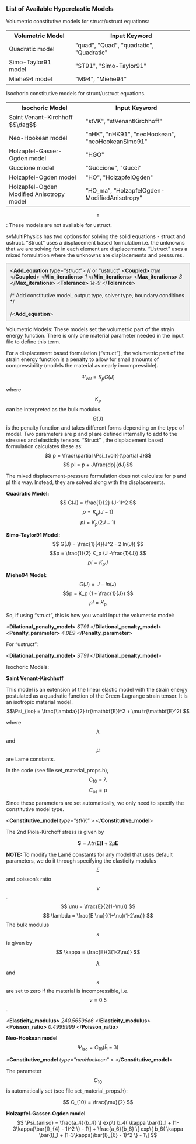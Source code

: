 <h3 id ="user_guide_material_models"> List of Available Hyperelastic Models </h3>

Volumetric constitutive models for struct/ustruct equations:

<table class="table table-bordered" style="width:100%">
  <tr>
    <th> Volumetric Model </th>
    <th> Input Keyword </th>
  </tr>

  <tr>
    <td> Quadratic model </td>
    <td> "quad", "Quad", "quadratic", "Quadratic" </td>
  </tr>

  <tr>
    <td> Simo-Taylor91 model </td>
    <td> "ST91", "Simo-Taylor91" </td>
  </tr>

  <tr>
    <td> Miehe94 model </td>
    <td> "M94", "Miehe94" </td>
  </tr>
</table>

Isochoric constitutive models for struct/ustruct equations.

<table class="table table-bordered" style="width:100%">
  <tr>
    <th> Isochoric Model </th>
    <th> Input Keyword </th>
  </tr>

  <tr>
    <td> Saint Venant-Kirchhoff $$\dag$$ </td>
    <td> "stVK", "stVenantKirchhoff" </td>
  </tr>

  <tr>
    <td> Neo-Hookean model </td>
    <td> "nHK", "nHK91", "neoHookean", "neoHookeanSimo91" </td>
  </tr>

  <tr>
    <td> Holzapfel-Gasser-Ogden model </td>
    <td> "HGO" </td>
  </tr>

  <tr>
    <td> Guccione model </td>
    <td> "Guccione", "Gucci" </td>
  </tr>

  <tr>
    <td> Holzapfel-Ogden model </td>
    <td> "HO", "HolzapfelOgden" </td>
  </tr>

  <tr>
    <td> Holzapfel-Ogden Modified Anisotropy model </td>
    <td> “HO_ma”, “HolzapfelOgden-ModifiedAnisotropy” </td>
  </tr>
</table>

$$\dag$$ : These models are not available for ustruct.

svMultiPhysics has two options for solving the solid equations - struct and ustruct. “Struct” uses a displacement based formulation i.e. the unknowns that we are solving for in each element are displacements. “Ustruct” uses a mixed formulation where the unknowns are displacements and pressures. 

<div style="background-color: #F0F0F0; padding: 10px; border: 1px solid #d0d0d0; border-left: 1px solid #d0d0d0">
&lt;<strong>Add_equation</strong> type=<i>"struct"</i>&gt; // or "ustruct"
&lt;<strong>Coupled&gt;</strong> <i>true</i> &lt;/<strong>Coupled</strong>&gt;
&lt;<strong>Min_iterations&gt;</strong> <i>1</i> &lt;/<strong>Min_iterations</strong>&gt;
&lt;<strong>Max_iterations&gt;</strong> <i>3</i> &lt;/<strong>Max_iterations</strong>&gt;
&lt;<strong>Tolerance&gt;</strong> <i>1e-9</i> &lt;/<strong>Tolerance</strong>&gt;
<br><br>
/*
Add constitutive model, output type, solver type, boundary conditions
*/
<br><br>
/&lt;<strong>Add_equation</strong>&gt;
</div>

Volumetric Models: These models set the volumetric part of the strain energy function. There is only one material parameter needed in the input file to define this term. 

For a displacement based formulation (“struct”), the volumetric part of the strain energy function is a penalty to allow for small amounts of compressibility (models the material as nearly incompressible).

$$ \Psi_{vol} = K_p G(J) $$

where $$ K_p$$ can be interpreted as the bulk modulus. $$G(J)$$ is the penalty function and takes different forms depending on the type of model. Two parameters are p and pl are defined internally to add to the stresses and elasticity tensors. “Struct” , the displacement based formulation calculates these as:
$$ p = \frac{\partial \Psi_{vol}}{\partial J}$$
$$ pl = p + J\frac{dp}{dJ}$$

The mixed displacement-pressure formulation does not calculate for p and pl this way. Instead, they are solved along with the displacements.


**Quadratic Model:** 
$$ G(J) = \frac{1}{2} (J-1)^2 $$
$$p = K_p (J -1) $$
$$ pl = K_p (2J - 1) $$

**Simo-Taylor91 Model:**
$$ G(J) = \frac{1}{4}(J^2 - 2 ln(J))  $$
$$p = \frac{1}{2} K_p (J -\frac{1}{J}) $$
$$ pl = K_p J $$

**Miehe94 Model:**
$$ G(J) = J - ln(J) $$
$$p = K_p (1 - \frac{1}{J}) $$
$$ pl = K_p$$

So, if using “struct”, this is how you would input the volumetric model:

<div class="struct_vol">
&lt;<strong>Dilational_penalty_model&gt;</strong> <i>ST91</i> &lt;/<strong>Dilational_penalty_model</strong>&gt;
&lt;<strong>Penalty_parameter&gt;</strong> <i>4.0E9</i> &lt;/<strong>Penalty_parameter</strong>&gt;
</div>

For “ustruct”:
<div class="ustruct_vol">
&lt;<strong>Dilational_penalty_model&gt;</strong> <i>ST91</i> &lt;/<strong>Dilational_penalty_model</strong>&gt;
</div>

Isochoric Models:

**Saint Venant-Kirchhoff**

This model is an extension of the linear elastic model with the strain energy postulated as a quadratic function of the Green-Lagrange strain tensor. It is an isotropic material model.
$$\Psi_{iso} = \frac{\lambda}{2} tr(\mathbf{E})^2 + \mu tr(\mathbf{E}^2) $$

where $$\lambda$$ and $$\mu$$ are Lamé constants. 

In the code (see file set_material_props.h), 
$$ C_{10} = \lambda $$
$$ C_{01} = \mu $$

Since these parameters are set automatically, we only need to specify the constitutive model type.

<div class="stvk">
&lt;<strong>Constitutive_model</strong> <i>type="stVK"</i> &gt; &lt;/<strong>Constitutive_model</strong>&gt;
</div>

The 2nd Piola-Kirchoff stress is given by

$$ \mathbf{S} = \lambda tr(\mathbf{E}) \mathbf{I} + 2\mu \mathbf{E}$$

**NOTE:** To modify the Lamé constants for any model that uses default parameters, we do it through specifying the elasticity modulus $$E$$ and poisson’s ratio $$\nu$$.
$$ \mu = \frac{E}{2(1+\nu)} $$
$$ \lambda =  \frac{E \nu}{(1+\nu)(1-2\nu)} $$
The bulk modulus $$\kappa$$ is given by
$$ \kappa = \frac{E}{3(1-2\nu)} $$

$$\lambda$$ and $$\kappa$$ are set to zero if the material is incompressible, i.e. $$\nu=0.5$$.

<div class="stvk">
&lt;<strong>Elasticity_modulus&gt;</strong> <i>240.56596e6</i> &lt;/<strong>Elasticity_modulus</strong>&gt;
&lt;<strong>Poisson_ratio&gt;</strong> <i>0.4999999</i> &lt;/<strong>Poisson_ratio</strong>&gt;
</div>

**Neo-Hookean model**
$$ \Psi_{iso} = C_{10} (\bar{I}_1 - 3) $$

<div class="stvk">
&lt;<strong>Constitutive_model</strong> <i>type="neoHookean"</i> &gt; &lt;/<strong>Constitutive_model</strong>&gt;
</div>

The parameter $$ C_{10}$$ is automatically set (see file set_material_props.h):
	
$$ C_{10} = \frac{\mu}{2} $$

**Holzapfel-Gasser-Ogden model**
$$ \Psi_{aniso} = \frac{a_4}{b_4} \[ exp\{ b_4( \kappa \bar{I}_1 + (1-3\kappa)\bar{I}_{4} - 1)^2 \} - 1\] + \frac{a_6}{b_6} \[ exp\{ b_6( \kappa \bar{I}_1 + (1-3\kappa)\bar{I}_{6} - 1)^2 \} - 1\] $$
